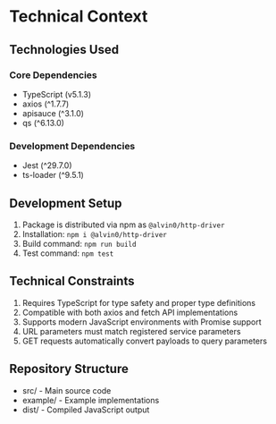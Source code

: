 # Technical Context

## Technologies Used

### Core Dependencies
- TypeScript (v5.1.3)
- axios (^1.7.7)
- apisauce (^3.1.0)
- qs (^6.13.0)

### Development Dependencies
- Jest (^29.7.0)
- ts-loader (^9.5.1)

## Development Setup
1. Package is distributed via npm as `@alvin0/http-driver`
2. Installation: `npm i @alvin0/http-driver`
3. Build command: `npm run build`
4. Test command: `npm test`

## Technical Constraints
1. Requires TypeScript for type safety and proper type definitions
2. Compatible with both axios and fetch API implementations
3. Supports modern JavaScript environments with Promise support
4. URL parameters must match registered service parameters
5. GET requests automatically convert payloads to query parameters

## Repository Structure
- src/ - Main source code
- example/ - Example implementations
- dist/ - Compiled JavaScript output
